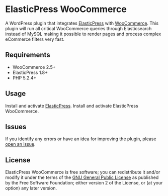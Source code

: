 # ElasticPress WooCommerce

A WordPress plugin that integrates [ElasticPress](https://github.com/10up/ElasticPress) with [WooCommerce](https://www.woothemes.com/woocommerce/). This plugin will run all critical WooCommerce queries through Elasticsearch instead of MySQL making it possible to render pages and process complex eCommerce filters very fast.

## Requirements

* WooCommerce 2.5+
* ElasticPress 1.8+
* PHP 5.2.4+

## Usage

Install and activate [ElasticPress](https://github.com/10up/ElasticPress). Install and activate ElasticPress WooCommerce. 

## Issues

If you identify any errors or have an idea for improving the plugin, please [open an issue](https://github.com/10up/elasticpress-woocommerce/issues?state=open).

## License

ElasticPress WooCommerce is free software; you can redistribute it and/or modify it under the terms of the [GNU General Public License](http://www.gnu.org/licenses/gpl-2.0.html) as published by the Free Software Foundation; either version 2 of the License, or (at your option) any later version.